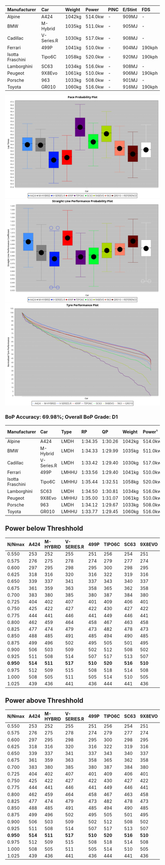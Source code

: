 | Manufacturer     | Car        | Weight | Power   | PINC    | E/Stint | FDS     |
|:-|:-|:-|:-|:-|:-|:-|
| Alpine           | A424       | 1042kg | 514.0kw |    -    | 909MJ   |    -    |
| BMW              | M-Hybrid   | 1035kg | 511.0kw |    -    | 905MJ   |    -    |
| Cadillac         | V-Series.R | 1030kg | 517.0kw |    -    | 908MJ   |    -    |
| Ferrari          | 499P       | 1041kg | 510.0kw |    -    | 904MJ   | 190kph  |
| Isotta Fraschini | Tipo6C     | 1058kg | 520.0kw |    -    | 920MJ   | 190kph  |
| Lamborghini      | SC63       | 1034kg | 516.0kw |    -    | 908MJ   |    -    |
| Peugeot          | 9X8Evo     | 1061kg | 510.0kw |    -    | 906MJ   | 190kph  |
| Porsche          | 963        | 1033kg | 508.0kw |    -    | 901MJ   |    -    |
| Toyota           | GR010      | 1060kg | 516.0kw |    -    | 916MJ   | 190kph  |

![PACECHART](./IMG/OFFICIAL.png)
![STRAIGHTLINEPERFORMANCECHART](./IMG/OFFICIAL_sp.png)
![TYREPERFORMANCECHART](./IMG/OFFICIAL_tw.png)

### BoP Accuracy: 69.98%; Overall BoP Grade: D1
| Manufacturer     | Car        | Type  | RP      | QP      | Weight | Power¹  | Threshhold | PINC    | Power²   | E/Stint | AVG Vmax  | FDS     | RDLC | L/Stint | BOP-Grade | Model Accuracy | Model Points | Match% | SimDiff |
|:-|:-|:-|:-|:-|:-|:-|:-|:-|:-|:-|:-|:-|:-|:-|:-|:-|:-|:-|:-|
| Alpine           | A424       | LMDH  | 1:34.35 | 1:30.26 | 1042kg | 514.0kw | 0.0kph     |    -    | 514.00kw |  909MJ  | 312.29kph |    -    | 1.02 | 37      | +A2       | 100.00%        | 946          | 94.37% | ±0.16s  |
| BMW              | M-Hybrid   | LMDH  | 1:34.33 | 1:29.99 | 1035kg | 511.0kw | 0.0kph     |    -    | 511.00kw |  905MJ  | 310.11kph |    -    | 1.03 | 37      | -A2       | 100.00%        | 1998         | 93.94% | ±0.12s  |
| Cadillac         | V-Series.R | LMDH  | 1:33.42 | 1:29.40 | 1030kg | 517.0kw | 0.0kph     |    -    | 517.00kw |  908MJ  | 309.54kph |    -    | 1.04 | 37      | -E2       | 98.11%         | 3991         | 53.87% | ±0.65s  |
| Ferrari          | 499P       | LMHHU | 1:33.56 | 1:29.40 | 1041kg | 510.0kw | 0.0kph     |    -    | 510.00kw |  904MJ  | 312.68kph | 190kph  | 1.05 | 37      | -D2       | 98.72%         | 4180         | 61.62% | ±0.10s  |
| Isotta Fraschini | Tipo6C     | LMHHU | 1:35.44 | 1:32.51 | 1058kg | 520.0kw | 0.0kph     |    -    | 520.00kw |  920MJ  | 309.05kph | 190kph  | 1.05 | 37      | +Ω1       | 97.73%         | 129          | 10.77% | ±0.46s  |
| Lamborghini      | SC63       | LMDH  | 1:34.50 | 1:30.81 | 1034kg | 516.0kw | 0.0kph     |    -    | 516.00kw |  908MJ  | 309.84kph |    -    | 1.05 | 37      | +B1       | 100.00%        | 784          | 89.56% | ±0.10s  |
| Peugeot          | 9X8Evo     | LMHHU | 1:35.00 | 1:31.07 | 1061kg | 510.0kw | 0.0kph     |    -    | 510.00kw |  906MJ  | 309.06kph | 190kph  | 1.00 | 37      | +E1       | 100.00%        | 636          | 58.98% | ±0.53s  |
| Porsche          | 963        | LMDH  | 1:34.12 | 1:29.67 | 1033kg | 508.0kw | 0.0kph     |    -    | 508.00kw |  901MJ  | 310.57kph |    -    | 1.03 | 37      | -A2       | 99.91%         | 11713        | 93.29% | ±0.14s  |
| Toyota           | GR010      | LMHHU | 1:33.77 | 1:29.45 | 1060kg | 516.0kw | 0.0kph     |    -    | 516.00kw |  916MJ  | 311.55kph | 190kph  | 1.03 | 37      | -C2       | 99.90%         | 3123         | 73.42% | ±0.07s  |

## Power below Threshhold
| N/Nmax    | A424    | M-HYBRID | V-SERIES.R | 499P    | TIPO6C  | SC63    | 9X8EVO  | 963     | GR010   |
|:-|:-|:-|:-|:-|:-|:-|:-|:-|:-|
|  0.550    |  253    |  252     |  255       |  251    |  256    |  254    |  251    |  250    |  254    |
|  0.575    |  276    |  275     |  278       |  274    |  279    |  277    |  274    |  273    |  277    |
|  0.600    |  297    |  295     |  298       |  295    |  300    |  298    |  295    |  293    |  298    |
|  0.625    |  318    |  316     |  320       |  316    |  322    |  319    |  316    |  314    |  319    |
|  0.650    |  339    |  337     |  341       |  337    |  343    |  340    |  337    |  335    |  340    |
|  0.675    |  361    |  359     |  363       |  358    |  365    |  362    |  358    |  357    |  362    |
|  0.700    |  383    |  380     |  385       |  380    |  387    |  384    |  380    |  378    |  384    |
|  0.725    |  404    |  402     |  407       |  401    |  409    |  406    |  401    |  399    |  406    |
|  0.750    |  425    |  422     |  427       |  422    |  430    |  427    |  422    |  420    |  427    |
|  0.775    |  444    |  441     |  446       |  441    |  449    |  446    |  441    |  439    |  446    |
|  0.800    |  462    |  459     |  464       |  458    |  467    |  463    |  458    |  456    |  463    |
|  0.825    |  477    |  474     |  479       |  473    |  482    |  478    |  473    |  471    |  478    |
|  0.850    |  488    |  485     |  491       |  485    |  494    |  490    |  485    |  483    |  490    |
|  0.875    |  499    |  496     |  502       |  495    |  505    |  501    |  495    |  493    |  501    |
|  0.900    |  506    |  503     |  509       |  502    |  512    |  508    |  502    |  500    |  508    |
|  0.925    |  511    |  508     |  514       |  507    |  517    |  513    |  507    |  505    |  513    |
| **0.950** | **514** | **511**  | **517**    | **510** | **520** | **516** | **510** | **508** | **516** |
|  0.975    |  512    |  509     |  515       |  508    |  518    |  514    |  508    |  506    |  514    |
|  1.000    |  508    |  505     |  511       |  505    |  514    |  510    |  505    |  503    |  510    |
|  1.025    |  439    |  436     |  441       |  436    |  444    |  441    |  436    |  434    |  441    |

## Power above Threshhold
| N/Nmax    | A424    | M-HYBRID | V-SERIES.R | 499P    | TIPO6C  | SC63    | 9X8EVO  | 963     | GR010   |
|:-|:-|:-|:-|:-|:-|:-|:-|:-|:-|
|  0.550    |  253    |  252     |  255       |  251    |  256    |  254    |  251    |  250    |  254    |
|  0.575    |  276    |  275     |  278       |  274    |  279    |  277    |  274    |  273    |  277    |
|  0.600    |  297    |  295     |  298       |  295    |  300    |  298    |  295    |  293    |  298    |
|  0.625    |  318    |  316     |  320       |  316    |  322    |  319    |  316    |  314    |  319    |
|  0.650    |  339    |  337     |  341       |  337    |  343    |  340    |  337    |  335    |  340    |
|  0.675    |  361    |  359     |  363       |  358    |  365    |  362    |  358    |  357    |  362    |
|  0.700    |  383    |  380     |  385       |  380    |  387    |  384    |  380    |  378    |  384    |
|  0.725    |  404    |  402     |  407       |  401    |  409    |  406    |  401    |  399    |  406    |
|  0.750    |  425    |  422     |  427       |  422    |  430    |  427    |  422    |  420    |  427    |
|  0.775    |  444    |  441     |  446       |  441    |  449    |  446    |  441    |  439    |  446    |
|  0.800    |  462    |  459     |  464       |  458    |  467    |  463    |  458    |  456    |  463    |
|  0.825    |  477    |  474     |  479       |  473    |  482    |  478    |  473    |  471    |  478    |
|  0.850    |  488    |  485     |  491       |  485    |  494    |  490    |  485    |  483    |  490    |
|  0.875    |  499    |  496     |  502       |  495    |  505    |  501    |  495    |  493    |  501    |
|  0.900    |  506    |  503     |  509       |  502    |  512    |  508    |  502    |  500    |  508    |
|  0.925    |  511    |  508     |  514       |  507    |  517    |  513    |  507    |  505    |  513    |
| **0.950** | **514** | **511**  | **517**    | **510** | **520** | **516** | **510** | **508** | **516** |
|  0.975    |  512    |  509     |  515       |  508    |  518    |  514    |  508    |  506    |  514    |
|  1.000    |  508    |  505     |  511       |  505    |  514    |  510    |  505    |  503    |  510    |
|  1.025    |  439    |  436     |  441       |  436    |  444    |  441    |  436    |  434    |  441    |

